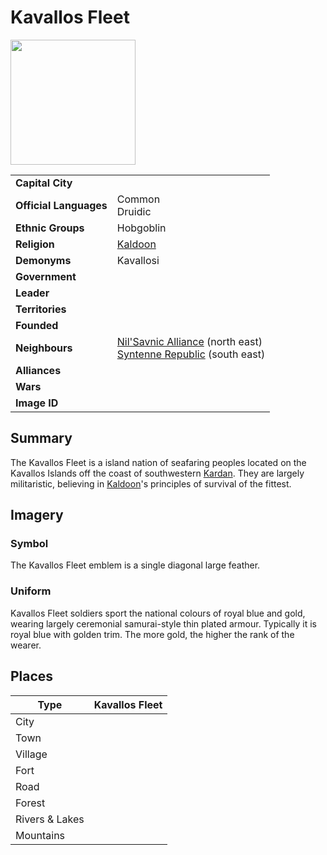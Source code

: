 # Kavallos Fleet

<img src="https://raw.githubusercontent.com/jesskelsall/astarus-images/main/symbols/imageid.png" height="200" />

|||
| --- | --- |
| **Capital City** | | civilisation.2
| **Official Languages** | Common<br>Druidic |
| **Ethnic Groups** | Hobgoblin |
| **Religion** | [Kaldoon](../../gods/deities/kaldoon.md) |
| **Demonyms** | Kavallosi |
| **Government** | |
| **Leader** | |
| **Territories** | |
| **Founded** | |
| **Neighbours** | [Nil'Savnic Alliance](../nilsavnic-alliance/nilsavnic-alliance.md) (north east)<br>[Syntenne Republic](../syntenne-republic/syntenne-republic.md) (south east) |
| **Alliances** | |
| **Wars** | |
| **Image ID** | |

## Summary

The Kavallos Fleet is a island nation of seafaring peoples located on the Kavallos Islands off the coast of southwestern [Kardan](../../places/continents/kardan.md). They are largely militaristic, believing in [Kaldoon](../../gods/deities/kaldoon.md)'s principles of survival of the fittest.

## Imagery

### Symbol

The Kavallos Fleet emblem is a single diagonal large feather.

### Uniform

Kavallos Fleet soldiers sport the national colours of royal blue and gold, wearing largely ceremonial samurai-style thin plated armour. Typically it is royal blue with golden trim. The more gold, the higher the rank of the wearer.

## Places

| Type | Kavallos Fleet |
| --- | --- |
| City | |
| Town | |
| Village | |
| Fort | |
| Road | |
| Forest | |
| Rivers & Lakes | |
| Mountains | |
